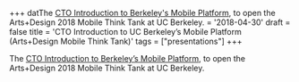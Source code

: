 +++
datThe [CTO Introduction to Berkeley's Mobile Platform](/staticfiles/CTOTalk-MobileThinkTank2018.pdf), to open the Arts+Design 2018 Mobile Think Tank at UC Berkeley. = '2018-04-30'
draft = false
title = 'CTO Introduction to UC Berkeley’s Mobile Platform (Arts+Design Mobile Think Tank)'
tags = ["presentations"]
+++

The [CTO Introduction to Berkeley’s Mobile Platform](https://billallison.org/staticfiles/CTOTalk-MobileThinkTank2018.pdf), to open the Arts+Design 2018 Mobile Think Tank at UC Berkeley.


